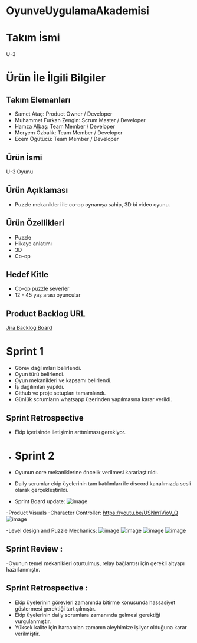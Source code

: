 # OyunveUygulamaAkademisi
# **Takım İsmi**

U-3

# Ürün İle İlgili Bilgiler

## Takım Elemanları

- Samet Ataç: Product Owner / Developer
- Muhammet Furkan Zengin: Scrum Master / Developer
- Hamza Albaş: Team Member / Developer
- Meryem Özbalık: Team Member / Developer
- Ecem Öğütücü: Team Member / Developer

## Ürün İsmi

U-3 Oyunu

## Ürün Açıklaması

-  Puzzle mekanikleri ile co-op oynanışa sahip, 3D bi video oyunu.

## Ürün Özellikleri

- Puzzle
- Hikaye anlatımı
- 3D
- Co-op

## Hedef Kitle

- Co-op puzzle severler
- 12 - 45 yaş arası oyuncular

## Product Backlog URL
[Jira Backlog Board](https://sametjr.atlassian.net/jira/software/projects/OUAB/boards/1)

# Sprint 1

- Görev dağılımları belirlendi.
- Oyun türü belirlendi.
- Oyun mekanikleri ve kapsamı belirlendi.
- İş dağılımları yapıldı.
- Github ve proje setupları tamamlandı.
- Günlük scrumların whatsapp üzerinden yapılmasına karar verildi.

## Sprint Retrospective

- Ekip içerisinde iletişimin arttırılması gerekiyor.

- # Sprint 2

- Oyunun core mekaniklerine öncelik verilmesi kararlaştırıldı.
- Daily scrumlar ekip üyelerinin tam katılımları ile discord kanalımızda sesli olarak gerçekleştirildi.
- Sprint Board update:
![image](https://github.com/Patatesk/U-3_BootCamp/assets/104216332/85202fa5-d8ae-4bd2-9a16-e7b8a310d17c)

-Product Visuals
-Character Controller: https://youtu.be/USNm1VioV_Q
![image](https://github.com/Patatesk/U-3_BootCamp/assets/104216332/a38d237b-7c6f-45ce-aae3-134422354347)

-Level design and Puzzle Mechanics:
![image](https://github.com/Patatesk/U-3_BootCamp/assets/104216332/35fe7dfc-8804-422f-8f46-565df1aa339b)
![image](https://github.com/Patatesk/U-3_BootCamp/assets/104216332/fcb98201-8bed-4002-8257-ff4b3f7ebcd0)
![image](https://github.com/Patatesk/U-3_BootCamp/assets/104216332/1d11d604-85fb-4399-b690-65d586e37d4e)
![image](https://github.com/Patatesk/U-3_BootCamp/assets/104216332/d450a1e8-096d-4926-b23f-1b562f52229c)

## Sprint Review :
-Oyunun temel mekanikleri oturtulmuş, relay bağlantısı için gerekli altyapı hazırlanmıştır.

## Sprint Retrospective :
- Ekip üyelerinin görevleri zamanında bitirme konusunda hassasiyet göstermesi gerektiği tartışılmıştır.
- Ekip üyelerinin daily scrumlara zamanında gelmesi gerektiği vurgulanmıştır.
- Yüksek kalite için harcanılan zamanın aleyhimize işliyor olduğuna karar verilmiştir.









